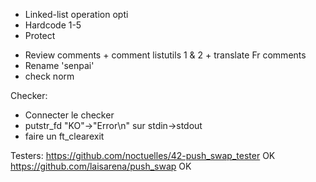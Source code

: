 - Linked-list operation opti
- Hardcode 1-5
- Protect
* Review comments + comment listutils 1 & 2 + translate Fr comments
* Rename 'senpai'
* check norm

Checker:
* Connecter le checker
* putstr_fd "KO"->"Error\n" sur stdin->stdout
* faire un ft_clearexit

Testers:
    https://github.com/noctuelles/42-push_swap_tester   OK
    https://github.com/laisarena/push_swap              OK
